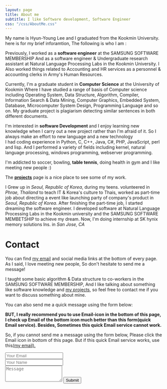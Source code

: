 ```yaml
---
layout: page
title: About me
subtitle: I like Software development, Software Engineer
css: "/css/AboutMe.css" 
---
```


<div id="aboutme-section">

<p class="about-text">
 My name is Hyun-Young Lee and I graduated from the Kookmin University. here is for my brief inforamtion, The following is who I am :
</p>

<p class="about-text">
<span class="fa fa-briefcase about-icon"></span>
  Previously, I worked as a <strong>software engineer</strong> at the SAMSUNG SOFTWARE MEMBERSHIP And
  as a software engineer & Undergraduate research assistant at Natural Language Processing Labs
  in the Kookmin University. I Also worked things related to Accounting and HR services as a personnel & accounting clerks in Army's Human Resources.
</p>

<p class="about-text">
<span class="fa fa-graduation-cap about-icon"></span>
  Currently, I'm a graduate student in <strong>Computer Science</strong> at the University of Kookmin
  Where I have studied a range of basis of Computer science including Operating System, Data Structure, Algorithm, 
  Compiler, Information Search & Data Mining, Computer Graphics, Embedded System, Database, Microcomputer System Design, 
  Programming Language and so on. My graduate project is plagiarism detecting similar sentences in both different 
  documents.
</p>

<p class="about-text">
<span class="fa fa-code about-icon"></span>
  I'm interested in <strong> software Development </strong> and I enjoy learning new knowledge when I carry out a new 
  project rather than I'm afraid of it. So I always make an effort to new language and a new technology <br/> I had coding 
  experience in Python, C, C++, Java, C#, PHP, JavaScript, perl and lisp. And I performed a variety of fields including  
  kernel, natural language processing, windows programming, webserver programming.
</p>

<p class="about-text">
<span class="fa fa-heart about-icon"></span>
  I'm addicted to soccer, bowling,<strong> table tennis</strong>, doing health in gym and I like meeting new people :) 
</p>

<p class="about-text">
<span class="fa fa-file-text-o about-icon"></span>
  The <strong><a href="./Project">projects</a></strong> page is a nice place to see some of my work. 
</p>

<!------ after enroll resume 
  but you can also view my (somewhat outdated) <a href="./files/DeanAttaliResumeEU.pdf" target="_blank">resume</a>. 
</p>
-------->

<p class="about-text">
<span class="fa fa-globe about-icon"></span>
  I Grew up in <i>Seoul, Republic of Korea</i>, during my teens. volunteered in <i>Phrae, Thailand</i> to teach IT & 
  Korea's culture to Thais, worked as part-time job about directing a event like launching party of company's product in 
  <i>Seoul, Republic of Korea</i>. After finishing the part-time job, I started dreaming the software engineer. I 
  developed software at Natural Language Processing Labs in the Kookmin university and the SAMSUNG SOFTWARE MEMBETSHIP to 
  achieve my dream. Now, I'm doing internship at SK hynix memory solutions Ins. in <i>San Jose, CA</i>
</p>

</div>

<div id="contactme-section">

<h1 id="contact">Contact</h1>

<p>You can find <a href="mailto:le32146@gmail.com">my email</a> and social media links at the bottom of every page. As I said, I love meeting new people, So don't hesitate to send me a message!</p>
<p>I taught some basic algorithm & Data structure to co-workers in the SAMSUNG SOFTWARE MEMBERSHIP, And I like talking about something like software knowledge and <a href="./project">my projects</a><!--- 이
분 링크 첨가 하자--->, so feel free to contact me if you want to discuss something about mine.</p>


<form action="https://formspree.io/le32146@gmail.com" method="POST" class="form" id="contact-form">
  <p>You can also send me a quick message using the form below:</p>
  <p><strong>BUT, I really recommend you to use Email-icon in the bottom of this page, I check up Email of the bottom icon much better than this form(quick Email service). Besides, Sometimes this quick Email service cannot work.</strong></p> 
  <p>So, if you cannot send me a message using the form below, Please click the Email icon in bottom of this page. But if this quick Email service works, use this<a href="mailto:le32146@gmail.com">(my email).</a></p>
  <div class="row">
    <div class="col-xs-6">
      <input type="email" name="_replyto" class="form-control input-lg" placeholder="Your Email" title="Email">
    </div>
    <div class="col-xs-6">
      <input type="text" name="name" class="form-control input-lg" placeholder="Your Name" title="Name">
    </div>
  </div>
  <input type="hidden" name="_subject" value="New submission from hyunyoung2.github.io">
  <textarea type="text" name="content" class="form-control input-lg" placeholder="Message" title="Message" required="required" rows="3"></textarea>
  <input type="text" name="_gotcha" style="display:none">
  <input type="hidden" name="_next" value="./aboutme?message=Your message was sent successfully, thanks!" />
  <button type="submit" class="btn btn-lg btn-primary">Submit</button>
</form>

</div>

